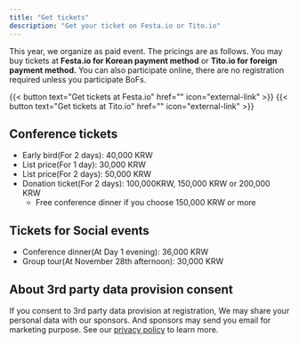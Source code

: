 ```yaml
---
title: "Get tickets"
description: "Get your ticket on Festa.io or Tito.io"
---
```


This year, we organize as paid event. The pricings are as follows. You may buy tickets at **Festa.io for Korean payment method** or **Tito.io for foreign payment method.** You can also participate online, there are no registration required unless you participate BoFs.

{{< button text="Get tickets at Festa.io" href="" icon="external-link" >}}
{{< button text="Get tickets at Tito.io" href="" icon="external-link" >}}

## Conference tickets

- Early bird(For 2 days): 40,000 KRW
- List price(For 1 day): 30,000 KRW
- List price(For 2 days): 50,000 KRW
- Donation ticket(For 2 days): 100,000KRW, 150,000 KRW or 200,000 KRW
    - Free conference dinner if you choose 150,000 KRW or more

## Tickets for Social events

- Conference dinner(At Day 1 evening): 36,000 KRW
- Group tour(At November 28th afternoon): 30,000 KRW

## About 3rd party data provision consent
If you consent to 3rd party data provision at registration, We may share your personal data with our sponsors. And sponsors may send you email for marketing purpose. See our [privacy policy](../privacy-policy) to learn more.